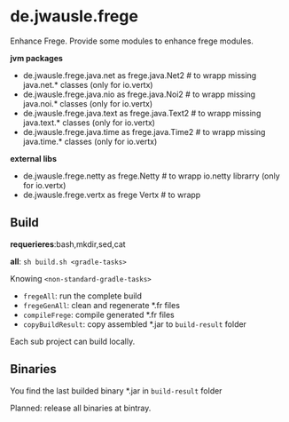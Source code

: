# de.jwausle.frege

Enhance Frege. Provide some modules to enhance frege modules.

**jvm packages**

-  de.jwausle.frege.java.net as frege.java.Net2   # to wrapp missing java.net.* classes  (only for io.vertx)
-  de.jwausle.frege.java.nio as frege.java.Noi2   # to wrapp missing java.noi.* classes  (only for io.vertx)
-  de.jwausle.frege.java.text as frege.java.Text2 # to wrapp missing java.text.* classes  (only for io.vertx)
-  de.jwausle.frege.java.time as frege.java.Time2 # to wrapp missing java.time.* classes  (only for io.vertx)

**external libs**
-  de.jwausle.frege.netty as frege.Netty    # to wrapp io.netty librarry (only for io.vertx)
-  de.jwausle.frege.vertx as frege Vertx    # to wrapp 

## Build ##

**requerieres**:bash,mkdir,sed,cat 

**all**: `sh build.sh <gradle-tasks>`

Knowing `<non-standard-gradle-tasks>`

- `fregeAll`: run the complete build
- `fregeGenAll`: clean and regenerate *.fr files
- `compileFrege`: compile generated *.fr files
- `copyBuildResult`: copy assembled *.jar to `build-result` folder

Each sub project can build locally. 

## Binaries ##

You find the last builded binary *.jar in `build-result` folder

Planned: release all binaries at bintray.

